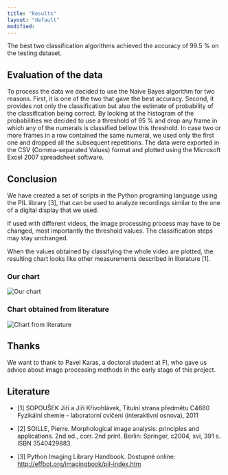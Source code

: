 ```yaml
---
title: "Results"
layout: "default"
modified:
---
```


The best two classification algorithms achieved the accuracy of 99.5 % on the testing dataset.

## Evaluation of the data

To process the data we decided to use the Naive Bayes algorithm for two reasons. First, it is one of the two that gave the best accuracy. Second, it provides not only the classification but also the estimate of probability of the classification being correct. By looking at the histogram of the probabilities we decided to use a threshold of 95 % and drop any frame in which any of the numerals is classified bellow this threshold. In case two or more frames in a row contained the same numeral, we used only the first one and dropped all the subsequent repetitions. The data were exported in the CSV (Comma-separated Values) format and plotted using the Microsoft Excel 2007 spreadsheet software.

## Conclusion

We have created a set of scripts in the Python programing language using the PIL library [3], that can be used to analyze recordings similar to the one of a digital display that we used.

If used with different videos, the image processing process may have to be changed, most importantly the threshold values. The classification steps may stay unchanged.

When the values obtained by classifying the whole video are plotted, the resulting chart looks like other measurements described in literature [1].

### Our chart

![Our chart](images/protokol.png)

### Chart obtained from literature

![Chart from literature](images/skripta.png)

## Thanks

We want to thank to Pavel Karas, a doctoral student at FI, who gave us advice about image processing methods in the early stage of this project.

## Literature

* [1] SOPOUŠEK Jiří a Jiří Křivohlávek, Titulní strana předmětu C4680 Fyzikální chemie - laboratorní cvičení (interaktivní osnova), 2011

* [2] SOILLE, Pierre. Morphological image analysis: principles and applications. 2nd ed., corr. 2nd print. Berlin: Springer, c2004, xvi, 391 s. ISBN 3540429883.

* [3] Python Imaging Library Handbook. Dostupné online: http://effbot.org/imagingbook/pil-index.htm
